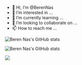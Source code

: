 - 👋 Hi, I’m @BerenNas
- 👀 I’m interested in ...
- 🌱 I’m currently learning ...
- 💞️ I’m looking to collaborate on ...
- 📫 How to reach me ...

![Beren Nas's GitHub stats](https://github-readme-stats.vercel.app/api?username=BerenNas&show_icons=true&theme=dark)

![Beren Nas's GitHub stats](https://github-readme-stats.vercel.app/api/top-langs/?username=BerenNas&theme=dark&layout=compact)



<!---
BerenNas/BerenNas is a ✨ special ✨ repository because its `README.md` (this file) appears on your GitHub profile.
You can click the Preview link to take a look at your changes.
--->
![](https://komarev.com/ghpvc/?username=BerenNas&color=blueviolet)
